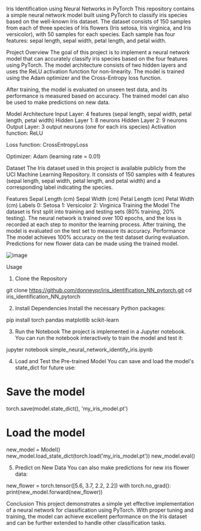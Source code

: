 Iris Identification using Neural Networks in PyTorch
This repository contains a simple neural network model built using PyTorch to classify iris species based on the well-known Iris dataset. The dataset consists of 150 samples from each of three species of Iris flowers (Iris setosa, Iris virginica, and Iris versicolor), with 50 samples for each species. Each sample has four features: sepal length, sepal width, petal length, and petal width.

Project Overview
The goal of this project is to implement a neural network model that can accurately classify iris species based on the four features using PyTorch. The model architecture consists of two hidden layers and uses the ReLU activation function for non-linearity. The model is trained using the Adam optimizer and the Cross-Entropy loss function.

After training, the model is evaluated on unseen test data, and its performance is measured based on accuracy. The trained model can also be used to make predictions on new data.

Model Architecture
Input Layer: 4 features (sepal length, sepal width, petal length, petal width)
Hidden Layer 1: 8 neurons
Hidden Layer 2: 9 neurons
Output Layer: 3 output neurons (one for each iris species)
Activation function: ReLU

Loss function: CrossEntropyLoss

Optimizer: Adam (learning rate = 0.01)

Dataset
The Iris dataset used in this project is available publicly from the UCI Machine Learning Repository. It consists of 150 samples with 4 features (sepal length, sepal width, petal length, and petal width) and a corresponding label indicating the species.

Features
Sepal Length (cm)
Sepal Width (cm)
Petal Length (cm)
Petal Width (cm)
Labels
0: Setosa
1: Versicolor
2: Virginica
Training the Model
The dataset is first split into training and testing sets (80% training, 20% testing).
The neural network is trained over 100 epochs, and the loss is recorded at each step to monitor the learning process.
After training, the model is evaluated on the test set to measure its accuracy.
Performance
The model achieves 100% accuracy on the test dataset during evaluation.
Predictions for new flower data can be made using the trained model.

![image](https://github.com/user-attachments/assets/8e86592d-882d-445f-b70a-a3165ddb7502)

Usage
1. Clone the Repository

git clone https://github.com/donneypr/iris_identification_NN_pytorch.git
cd iris_identification_NN_pytorch

2. Install Dependencies
Install the necessary Python packages:

pip install torch pandas matplotlib scikit-learn

3. Run the Notebook
The project is implemented in a Jupyter notebook. You can run the notebook interactively to train the model and test it:

jupyter notebook simple_neural_network_identify_iris.ipynb

4. Load and Test the Pre-trained Model
You can save and load the model's state_dict for future use:

# Save the model
torch.save(model.state_dict(), 'my_iris_model.pt')

# Load the model
new_model = Model()
new_model.load_state_dict(torch.load('my_iris_model.pt'))
new_model.eval()

5. Predict on New Data
You can also make predictions for new iris flower data:

new_flower = torch.tensor([5.6, 3.7, 2.2, 2.2])
with torch.no_grad():
    print(new_model.forward(new_flower))

Conclusion
This project demonstrates a simple yet effective implementation of a neural network for classification using PyTorch. With proper tuning and training, the model can achieve excellent performance on the Iris dataset and can be further extended to handle other classification tasks.
